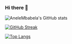 ### Hi there 👋

<!--
**AneleMbabela/AneleMbabela** is a ✨ _special_ ✨ repository because its `README.md` (this file) appears on your GitHub profile.

Here are some ideas to get you started:

- 🔭 I’m currently working on ...
- 🌱 I’m currently learning ...
- 👯 I’m looking to collaborate on ...
- 🤔 I’m looking for help with ...
- 💬 Ask me about ...
- 📫 How to reach me: ...
- 😄 Pronouns: ...
- ⚡ Fun fact: ...
-->
![AneleMbabela's GitHub stats](https://github-readme-stats.vercel.app/api?username=anelembabela&show_icons=true)

[![GitHub Streak](https://github-readme-streak-stats.herokuapp.com/?user=anelembabela)](https://git.io/streak-stats)

[![Top Langs](https://github-readme-stats.vercel.app/api/top-langs/?username=anelembabela)](https://github.com/anelembabela/github-readme-stats)


